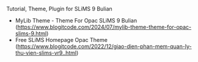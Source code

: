 Tutorial, Theme, Plugin for SLiMS 9 Bulian
- MyLib Theme - Theme For Opac SLiMS 9 Bulian (https://www.blogitcode.com/2024/07/mylib-theme-theme-for-opac-slims-9.html)
- Free SLiMS Homepage Opac Theme (https://www.blogitcode.com/2022/12/giao-dien-phan-mem-quan-ly-thu-vien-slims-vr9..html)

